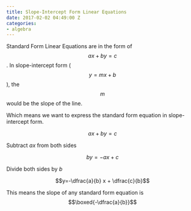 ```yaml
---
title: Slope-Intercept Form Linear Equations
date: 2017-02-02 04:49:00 Z
categories:
- algebra
---
```


Standard Form Linear Equations are in the form of $$ax+by=c$$.
In slope-intercept form ($$y=mx+b$$), the $$m$$ would be the slope of the line.

Which means we want to express the standard form equation in slope-intercept form.

$$ax+by=c$$

Subtract $ax$ from both sides

$$by=-ax+c$$

Divide both sides by $b$

$$y=-\dfrac{a}{b} x + \dfrac{c}{b}$$

This means the slope of any standard form equation is $$\boxed{-\dfrac{a}{b}}$$